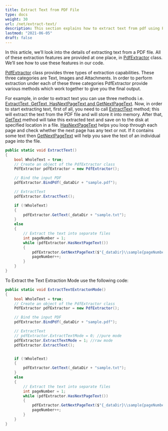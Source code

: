 ```yaml
---
title: Extract Text from PDF File
type: docs
weight: 30
url: /net/extract-text/
description: This section explains how to extract text from pdf using PdfExtractor class.
lastmod: "2021-06-05"
draft: false
---
```


In this article, we’ll look into the details of extracting text from a PDF file. All of these extraction features are provided at one place, in [PdfExtractor](http://www.aspose.com/api/net/pdf/aspose.pdf.facades/pdfextractor) class. We’ll see how to use these features in our code.

[PdfExtractor](http://www.aspose.com/api/net/pdf/aspose.pdf.facades/pdfextractor) class provides three types of extraction capabilities. These three categories are Text, Images and Attachments. In order to perform extraction under each of these three categories PdfExtractor provide various methods which work together to give you the final output.

For example, in order to extract text you can use three methods i.e. [ExtractText, GetText, HasNextPageText and GetNextPageText](http://www.aspose.com/api/net/pdf/aspose.pdf.facades/pdfextractor/methods/index). Now, in order to start extracting text, first of all, you need to call [ExtractText](http://www.aspose.com/api/net/pdf/aspose.pdf.facades/pdfextractor/methods/extracttext/index) method; this will extract the text from the PDF file and will store it into memory. After that, [GetText](http://www.aspose.com/api/net/pdf/aspose.pdf.facades/pdfextractor/methods/gettext/index) method will take this extracted text and save on to the disk at specified location in a file. [HasNextPageText](http://www.aspose.com/api/net/pdf/aspose.pdf.facades/pdfextractor/methods/hasnextpagetext) helps you loop through each page and check whether the next page has any text or not. If it contains some text then [GetNextPageText](http://www.aspose.com/api/net/pdf/aspose.pdf.facades/pdfextractor/methods/getnextpagetext/index) will help you save the text of an individual page into the file.

```csharp
public static void ExtractText()
{
    bool WholeText = true;
    // Create an object of the PdfExtractor class
    PdfExtractor pdfExtractor = new PdfExtractor();

    // Bind the input PDF
    pdfExtractor.BindPdf(_dataDir + "sample.pdf");

    // ExtractText
    pdfExtractor.ExtractText();

    if (!WholeText)
    {
        pdfExtractor.GetText(_dataDir + "sample.txt");
    }
    else
    {
        // Extract the text into separate files
        int pageNumber = 1;
        while (pdfExtractor.HasNextPageText())
        {
            pdfExtractor.GetNextPageText($"{_dataDir}\\sample{pageNumber:D3}.txt");
            pageNumber++;
        }
    }
}
```

To Extract the Text Extraction Mode use the following code:

```csharp
public static void ExtractTextExtractonMode()
{
    bool WholeText = true;
    // Create an object of the PdfExtractor class
    PdfExtractor pdfExtractor = new PdfExtractor();

    // Bind the input PDF
    pdfExtractor.BindPdf(_dataDir + "sample.pdf");

    // ExtractText
    // pdfExtractor.ExtractTextMode = 0; //pure mode
    pdfExtractor.ExtractTextMode = 1; //raw mode
    pdfExtractor.ExtractText();


    if (!WholeText)
    {
        pdfExtractor.GetText(_dataDir + "sample.txt");
    }
    else
    {
        // Extract the text into separate files
        int pageNumber = 1;
        while (pdfExtractor.HasNextPageText())
        {
            pdfExtractor.GetNextPageText($"{_dataDir}\\sample{pageNumber:D3}.txt");
            pageNumber++;
        }
    }
}
```
